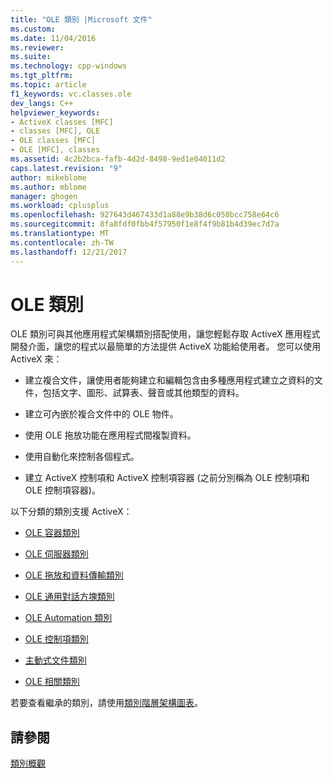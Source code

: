 ```yaml
---
title: "OLE 類別 |Microsoft 文件"
ms.custom: 
ms.date: 11/04/2016
ms.reviewer: 
ms.suite: 
ms.technology: cpp-windows
ms.tgt_pltfrm: 
ms.topic: article
f1_keywords: vc.classes.ole
dev_langs: C++
helpviewer_keywords:
- ActiveX classes [MFC]
- classes [MFC], OLE
- OLE classes [MFC]
- OLE [MFC], classes
ms.assetid: 4c2b2bca-fafb-4d2d-8498-9ed1e04011d2
caps.latest.revision: "9"
author: mikeblome
ms.author: mblome
manager: ghogen
ms.workload: cplusplus
ms.openlocfilehash: 927643d467433d1a88e9b38d6c050bcc758e64c6
ms.sourcegitcommit: 8fa8fdf0fbb4f57950f1e8f4f9b81b4d39ec7d7a
ms.translationtype: MT
ms.contentlocale: zh-TW
ms.lasthandoff: 12/21/2017
---
```

# <a name="ole-classes"></a>OLE 類別
OLE 類別可與其他應用程式架構類別搭配使用，讓您輕鬆存取 ActiveX 應用程式開發介面，讓您的程式以最簡單的方法提供 ActiveX 功能給使用者。 您可以使用 ActiveX 來：  
  
-   建立複合文件，讓使用者能夠建立和編輯包含由多種應用程式建立之資料的文件，包括文字、圖形、試算表、聲音或其他類型的資料。  
  
-   建立可內嵌於複合文件中的 OLE 物件。  
  
-   使用 OLE 拖放功能在應用程式間複製資料。  
  
-   使用自動化來控制各個程式。  
  
-   建立 ActiveX 控制項和 ActiveX 控制項容器 (之前分別稱為 OLE 控制項和 OLE 控制項容器)。  
  
 以下分類的類別支援 ActiveX：  
  
-   [OLE 容器類別](../mfc/ole-container-classes.md)  
  
-   [OLE 伺服器類別](../mfc/ole-server-classes.md)  
  
-   [OLE 拖放和資料傳輸類別](../mfc/ole-drag-and-drop-and-data-transfer-classes.md)  
  
-   [OLE 通用對話方塊類別](../mfc/ole-common-dialog-classes.md)  
  
-   [OLE Automation 類別](../mfc/ole-automation-classes.md)  
  
-   [OLE 控制項類別](../mfc/ole-control-classes.md)  
  
-   [主動式文件類別](../mfc/active-document-classes.md)  
  
-   [OLE 相關類別](../mfc/ole-related-classes.md)  
  
 若要查看繼承的類別，請使用[類別階層架構圖表](../mfc/hierarchy-chart.md)。  
  
## <a name="see-also"></a>請參閱  
 [類別概觀](../mfc/class-library-overview.md)

